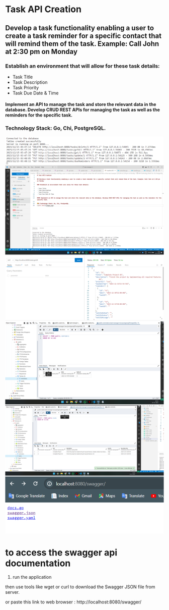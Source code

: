 # Task API Creation

## Develop a task functionality enabling a user to create a task reminder for a specific contact that will remind them of the task. Example: Call John at 2:30 pm on Monday

### Establish an environment that will allow for these task details:

- Task Title
- Task Description
- Task Priority
- Task Due Date & Time

#### Implement an API to manage the task and store the relevant data in the database. Develop CRUD REST APIs for managing the task as well as the reminders for the specific task.

### Technology Stack: Go, Chi, PostgreSQL.

![Application runs successfully](image.png)
![Testing Api](image-1.png)
![Testing Api](image-2.png)
![postgres DB for reminder](image-3.png)
![postgres DB for task](image-4.png)
![Swagger Api Documentation](image-5.png)

# to access the swagger api documentation

1. run the application

then use tools like wget or curl to download the Swagger JSON file from server.

or paste this link to web browser : http://localhost:8080/swagger/
